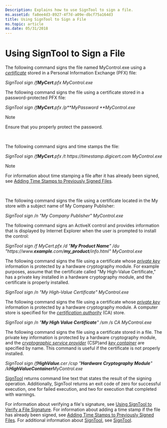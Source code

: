 ```yaml
---
Description: Explains how to use SignTool to sign a file.
ms.assetid: fa8ee4d3-8927-4f7d-a09e-dbcf75a164d3
title: Using SignTool to Sign a File
ms.topic: article
ms.date: 05/31/2018
---
```


# Using SignTool to Sign a File

The following command signs the file named MyControl.exe using a [*certificate*](https://msdn.microsoft.com/library/ms721572(v=VS.85).aspx) stored in a Personal Information Exchange (PFX) file:

_SignTool sign /f***MyCert***.pfx MyControl.exe_

The following command signs the file using a certificate stored in a password-protected PFX file:

_SignTool sign /f***MyCert***.pfx /p***MyPassword* **MyControl.exe_

> [!Note]  
> Ensure that you properly protect the password.

 

The following command signs and time stamps the file:

_SignTool sign /f***MyCert***.pfx /t https[]()://timestamp.digicert.com MyControl.exe_

> [!Note]  
> For information about time stamping a file after it has already been signed, see [Adding Time Stamps to Previously Signed Files](adding-time-stamps-to-previously-signed-files.md).

 

The following command signs the file using a certificate located in the My store with a subject name of My Company Publisher:

_SignTool sign /n "My Company Publisher" MyControl.exe_

The following command signs an ActiveX control and provides information that is displayed by Internet Explorer when the user is prompted to install the control:

_SignTool sign /f MyCert.pfx /d "***My Product Name***" /du "https://www.***example***.com/***my\_product***/info.html" MyControl.exe_

The following command signs the file using a certificate whose [*private key*](https://msdn.microsoft.com/library/ms721603(v=VS.85).aspx) information is protected by a hardware cryptography module. For example purposes, assume that the certificate called "My High-Value Certificate," has a private key installed in a hardware cryptography module, and the certificate is properly installed.

_SignTool sign /n "My High-Value Certificate" MyControl.exe_

The following command signs the file using a certificate whose [*private key*](https://msdn.microsoft.com/library/ms721603(v=VS.85).aspx) information is protected by a hardware cryptography module. A computer store is specified for the [*certification authority*](https://msdn.microsoft.com/library/ms721572(v=VS.85).aspx) (CA) store.

_SignTool sign /n "***My High Value Certificate***" /sm /s CA MyControl.exe_

The following command signs the file using a certificate stored in a file. The private key information is protected by a hardware cryptography module, and the [*cryptographic service provider*](https://msdn.microsoft.com/library/ms721572(v=VS.85).aspx) (CSP)and [*key container*](https://msdn.microsoft.com/library/ms721590(v=VS.85).aspx) are specified by name. This command is useful if the certificate is not properly installed.

_SignTool sign /f***HighValue***.cer /csp "***Hardware Cryptography Module***" /k***HighValueContainer***MyControl.exe_

[SignTool](signtool.md) returns command line text that states the result of the signing operation. Additionally, SignTool returns an exit code of zero for successful execution, one for failed execution, and two for execution that completed with warnings.

For information about verifying a file's signature, see [Using SignTool to Verify a File Signature](using-signtool-to-verify-a-file-signature.md). For information about adding a time stamp if the file has already been signed, see [Adding Time Stamps to Previously Signed Files](adding-time-stamps-to-previously-signed-files.md). For additional information about [SignTool](signtool.md), see [SignTool](signtool.md).

 

 



